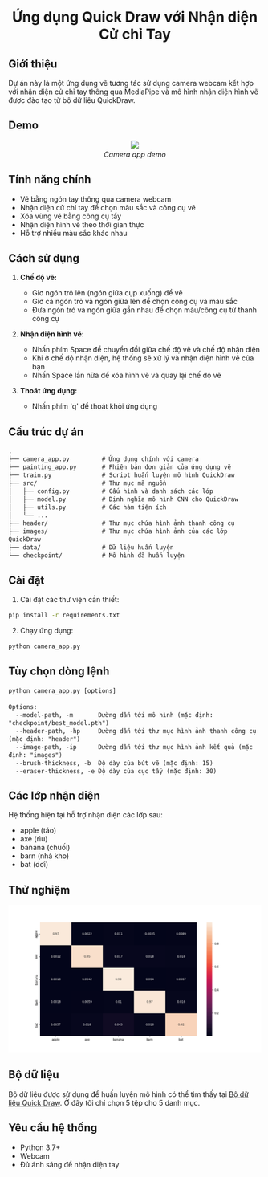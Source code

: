 <p align="center">
 <h1 align="center">Ứng dụng Quick Draw với Nhận diện Cử chỉ Tay</h1>
</p>

## Giới thiệu

Dự án này là một ứng dụng vẽ tương tác sử dụng camera webcam kết hợp với nhận diện cử chỉ tay thông qua MediaPipe và mô hình nhận diện hình vẽ được đào tạo từ bộ dữ liệu QuickDraw.

## Demo

<p align="center">
  <img src="demo.gif" width=600><br/>
  <i>Camera app demo</i>
</p>

## Tính năng chính

- Vẽ bằng ngón tay thông qua camera webcam
- Nhận diện cử chỉ tay để chọn màu sắc và công cụ vẽ
- Xóa vùng vẽ bằng công cụ tẩy
- Nhận diện hình vẽ theo thời gian thực
- Hỗ trợ nhiều màu sắc khác nhau

## Cách sử dụng

1. **Chế độ vẽ:**
   - Giơ ngón trỏ lên (ngón giữa cụp xuống) để vẽ
   - Giơ cả ngón trỏ và ngón giữa lên để chọn công cụ và màu sắc
   - Đưa ngón trỏ và ngón giữa gần nhau để chọn màu/công cụ từ thanh công cụ

2. **Nhận diện hình vẽ:**
   - Nhấn phím Space để chuyển đổi giữa chế độ vẽ và chế độ nhận diện
   - Khi ở chế độ nhận diện, hệ thống sẽ xử lý và nhận diện hình vẽ của bạn
   - Nhấn Space lần nữa để xóa hình vẽ và quay lại chế độ vẽ

3. **Thoát ứng dụng:**
   - Nhấn phím 'q' để thoát khỏi ứng dụng

## Cấu trúc dự án

```
.
├── camera_app.py         # Ứng dụng chính với camera
├── painting_app.py       # Phiên bản đơn giản của ứng dụng vẽ
├── train.py              # Script huấn luyện mô hình QuickDraw
├── src/                  # Thư mục mã nguồn
│   ├── config.py         # Cấu hình và danh sách các lớp
│   ├── model.py          # Định nghĩa mô hình CNN cho QuickDraw
│   ├── utils.py          # Các hàm tiện ích
│   └── ...
├── header/               # Thư mục chứa hình ảnh thanh công cụ
├── images/               # Thư mục chứa hình ảnh của các lớp QuickDraw
├── data/                 # Dữ liệu huấn luyện
└── checkpoint/           # Mô hình đã huấn luyện
```

## Cài đặt

1. Cài đặt các thư viện cần thiết:

```bash
pip install -r requirements.txt
```

2. Chạy ứng dụng:

```bash
python camera_app.py
```

## Tùy chọn dòng lệnh

```
python camera_app.py [options]

Options:
  --model-path, -m       Đường dẫn tới mô hình (mặc định: "checkpoint/best_model.pth")
  --header-path, -hp     Đường dẫn tới thư mục hình ảnh thanh công cụ (mặc định: "header")
  --image-path, -ip      Đường dẫn tới thư mục hình ảnh kết quả (mặc định: "images")
  --brush-thickness, -b  Độ dày của bút vẽ (mặc định: 15)
  --eraser-thickness, -e Độ dày của cục tẩy (mặc định: 30)
```

## Các lớp nhận diện

Hệ thống hiện tại hỗ trợ nhận diện các lớp sau:

- apple (táo)
- axe (rìu)
- banana (chuối)
- barn (nhà kho)
- bat (dơi)

## Thử nghiệm

<img src="logs/confusion_matrix.png" width="800">

## Bộ dữ liệu

Bộ dữ liệu được sử dụng để huấn luyện mô hình có thể tìm thấy tại [Bộ dữ liệu Quick Draw](https://console.cloud.google.com/storage/browser/quickdraw_dataset/sketchrnn). Ở đây tôi chỉ chọn 5 tệp cho 5 danh mục.

## Yêu cầu hệ thống

- Python 3.7+
- Webcam
- Đủ ánh sáng để nhận diện tay

